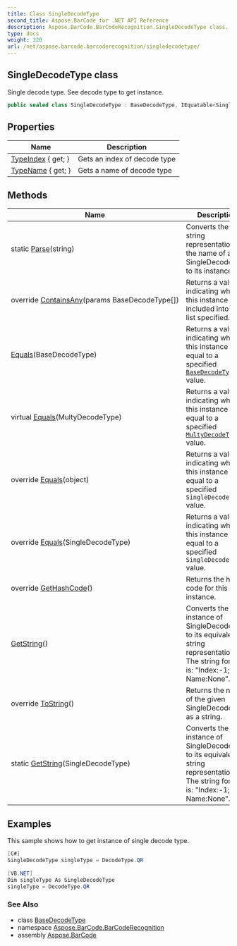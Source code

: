 ```yaml
---
title: Class SingleDecodeType
second_title: Aspose.BarCode for .NET API Reference
description: Aspose.BarCode.BarCodeRecognition.SingleDecodeType class. Single decode type. See decode type to get instance
type: docs
weight: 320
url: /net/aspose.barcode.barcoderecognition/singledecodetype/
---
```

## SingleDecodeType class

Single decode type. See decode type to get instance.

```csharp
public sealed class SingleDecodeType : BaseDecodeType, IEquatable<SingleDecodeType>
```

## Properties

| Name | Description |
| --- | --- |
| [TypeIndex](../../aspose.barcode.barcoderecognition/singledecodetype/typeindex/) { get; } | Gets an index of decode type |
| [TypeName](../../aspose.barcode.barcoderecognition/singledecodetype/typename/) { get; } | Gets a name of decode type |

## Methods

| Name | Description |
| --- | --- |
| static [Parse](../../aspose.barcode.barcoderecognition/singledecodetype/parse/)(string) | Converts the string representation of the name of a SingleDecodeType to its instance. |
| override [ContainsAny](../../aspose.barcode.barcoderecognition/singledecodetype/containsany/)(params BaseDecodeType[]) | Returns a value indicating whether this instance is included into the list specified. |
| [Equals](../../aspose.barcode.barcoderecognition/basedecodetype/equals/)(BaseDecodeType) | Returns a value indicating whether this instance is equal to a specified [`BaseDecodeType`](../basedecodetype/) value. |
| virtual [Equals](../../aspose.barcode.barcoderecognition/basedecodetype/equals/)(MultyDecodeType) | Returns a value indicating whether this instance is equal to a specified [`MultyDecodeType`](../multydecodetype/) value. |
| override [Equals](../../aspose.barcode.barcoderecognition/singledecodetype/equals/#equals_3)(object) | Returns a value indicating whether this instance is equal to a specified `SingleDecodeType` value. |
| override [Equals](../../aspose.barcode.barcoderecognition/singledecodetype/equals/#equals_2)(SingleDecodeType) | Returns a value indicating whether this instance is equal to a specified `SingleDecodeType` value. |
| override [GetHashCode](../../aspose.barcode.barcoderecognition/singledecodetype/gethashcode/)() | Returns the hash code for this instance. |
| [GetString](../../aspose.barcode.barcoderecognition/singledecodetype/getstring/)() | Converts the instance of SingleDecodeType to its equivalent string representation. The string format is: "Index:-1; Name:None". |
| override [ToString](../../aspose.barcode.barcoderecognition/singledecodetype/tostring/)() | Returns the name of the given SingleDecodeType as a string. |
| static [GetString](../../aspose.barcode.barcoderecognition/singledecodetype/getstring/)(SingleDecodeType) | Converts the instance of SingleDecodeType to its equivalent string representation. The string format is: "Index:-1; Name:None". |

## Examples

This sample shows how to get instance of single decode type.

```csharp
[C#]
SingleDecodeType singleType = DecodeType.QR 
 
[VB.NET]
Dim singleType As SingleDecodeType 
singleType = DecodeType.QR
```

### See Also

* class [BaseDecodeType](../basedecodetype/)
* namespace [Aspose.BarCode.BarCodeRecognition](../../aspose.barcode.barcoderecognition/)
* assembly [Aspose.BarCode](../../)


